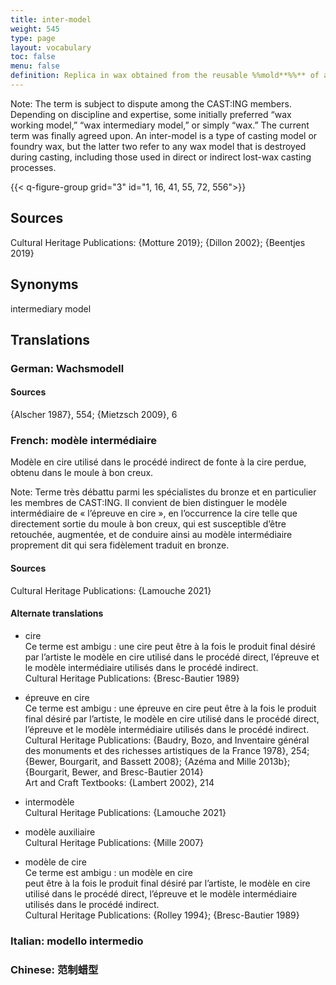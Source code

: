 ```yaml
---
title: inter-model
weight: 545
type: page
layout: vocabulary
toc: false
menu: false
definition: Replica in wax obtained from the reusable %%mold**%%** of an original %%model%%. Inter-models are used in indirect %%lost-wax casting%%. Inter-models are often slush molded (**fig. 16**, [Case Study 7](#CaseStudy7)). One inter-model may vary from another through additions or changes made in the wax before the %%investment%% is applied.
---
```


<div class="backmatter">
Note: The term is subject to dispute among the CAST:ING members. Depending on discipline and expertise, some initially preferred “wax working model,” “wax intermediary model,” or simply “wax.” The current term was finally agreed upon. An inter-model is a type of casting model or foundry wax, but the latter two refer to any wax model that is destroyed during casting, including those used in direct or indirect lost-wax casting processes.
</div>

{{< q-figure-group grid="3" id="1, 16, 41, 55, 72, 556">}}

## Sources

Cultural Heritage Publications: {Motture 2019}; {Dillon 2002}; {Beentjes 2019}

## Synonyms

intermediary model

## Translations

<div class="accordion">

### German: **Wachsmodell**

#### Sources

{Alscher 1987}, 554; {Mietzsch 2009}, 6

### French: **modèle intermédiaire**

Modèle en cire utilisé dans le procédé indirect de fonte à la cire perdue, obtenu dans le moule à bon creux.

<div matter="backmatter">
Note: Terme très débattu parmi les spécialistes du bronze et en particulier les membres de CAST:ING. Il convient de bien distinguer le modèle intermédiaire de « l’épreuve en cire », en l’occurrence la cire telle que directement sortie du moule à bon creux, qui est susceptible d’être retouchée, augmentée, et de conduire ainsi au modèle intermédiaire proprement dit qui sera fidèlement traduit en bronze.
</div>

#### Sources

Cultural Heritage Publications: {Lamouche 2021}

#### Alternate translations

- cire<br/>
  Ce terme est ambigu : une cire peut être à la fois le produit final désiré par l’artiste le modèle en cire utilisé dans le procédé direct, l’épreuve et le modèle intermédiaire utilisés dans le procédé indirect.<br/>
  Cultural Heritage Publications: {Bresc-Bautier 1989}

- épreuve en cire<br/>
  Ce terme est ambigu : une épreuve en cire peut être à la fois le produit final désiré par l’artiste, le modèle en cire utilisé dans le procédé direct, l’épreuve et le modèle intermédiaire utilisés dans le procédé indirect.<br/>
  Cultural Heritage Publications: {Baudry, Bozo, and Inventaire général des monuments et des richesses artistiques de la France 1978}, 254; {Bewer, Bourgarit, and Bassett 2008}; {Azéma and Mille 2013b}; {Bourgarit, Bewer, and Bresc-Bautier 2014}<br/>
  Art and Craft Textbooks: {Lambert 2002}, 214

- intermodèle<br/>
  Cultural Heritage Publications: {Lamouche 2021}

- modèle auxiliaire<br/>
  Cultural Heritage Publications: {Mille 2007}

- modèle de cire<br/>
  Ce terme est ambigu : un modèle en cire<br/>
  peut être à la fois le produit final désiré par l’artiste, le modèle en cire utilisé dans le procédé direct, l’épreuve et le modèle intermédiaire utilisés dans le procédé indirect.<br/>
  Cultural Heritage Publications: {Rolley 1994}; {Bresc-Bautier 1989}

### Italian: **modello intermedio**

### Chinese: **范制蜡型**
